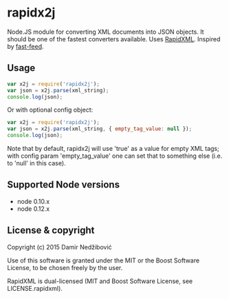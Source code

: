 # rapidx2j

Node.JS module for converting XML documents into JSON objects. It should be one
of the fastest converters available. Uses [RapidXML](http://rapidxml.sourceforge.net/).
Inspired by [fast-feed](https://github.com/rla/fast-feed).

## Usage

```javascript
var x2j = require('rapidx2j');
var json = x2j.parse(xml_string);
console.log(json);
```

Or with optional config object:

```javascript
var x2j = require('rapidx2j');
var json = x2j.parse(xml_string, { empty_tag_value: null });
console.log(json);
```

Note that by default, rapidx2j will use 'true' as a value for empty XML tags; with config param 'empty_tag_value' one can set that to something else
(i.e. to 'null' in this case).

## Supported Node versions

 * node 0.10.x
 * node 0.12.x

## License & copyright

Copyright (c) 2015 Damir Nedžibović

Use of this software is granted under the MIT or the Boost Software License,
to be chosen freely by the user.

RapidXML is dual-licensed (MIT and Boost Software License, see LICENSE.rapidxml).
